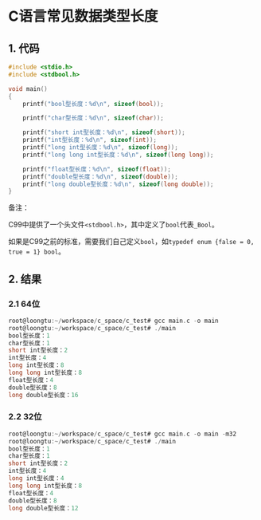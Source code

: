 # C语言常见数据类型长度

## 1. 代码

```c
#include <stdio.h>
#include <stdbool.h>

void main()
{
    printf("bool型长度：%d\n", sizeof(bool));

    printf("char型长度：%d\n", sizeof(char));

    printf("short int型长度：%d\n", sizeof(short));
    printf("int型长度：%d\n", sizeof(int));
    printf("long int型长度：%d\n", sizeof(long));
    printf("long long int型长度：%d\n", sizeof(long long));

    printf("float型长度：%d\n", sizeof(float));
    printf("double型长度：%d\n", sizeof(double));
    printf("long double型长度：%d\n", sizeof(long double));
}

```

备注：

C99中提供了一个头文件`<stdbool.h>`，其中定义了`bool`代表`_Bool`。

如果是C99之前的标准，需要我们自己定义`bool`，如`typedef enum {false = 0, true = 1} bool`。

## 2. 结果

### 2.1 64位
```c
root@loongtu:~/workspace/c_space/c_test# gcc main.c -o main
root@loongtu:~/workspace/c_space/c_test# ./main
bool型长度：1
char型长度：1
short int型长度：2
int型长度：4
long int型长度：8
long long int型长度：8
float型长度：4
double型长度：8
long double型长度：16
```

### 2.2 32位
```c
root@loongtu:~/workspace/c_space/c_test# gcc main.c -o main -m32
root@loongtu:~/workspace/c_space/c_test# ./main
bool型长度：1
char型长度：1
short int型长度：2
int型长度：4
long int型长度：4
long long int型长度：8
float型长度：4
double型长度：8
long double型长度：12
```
